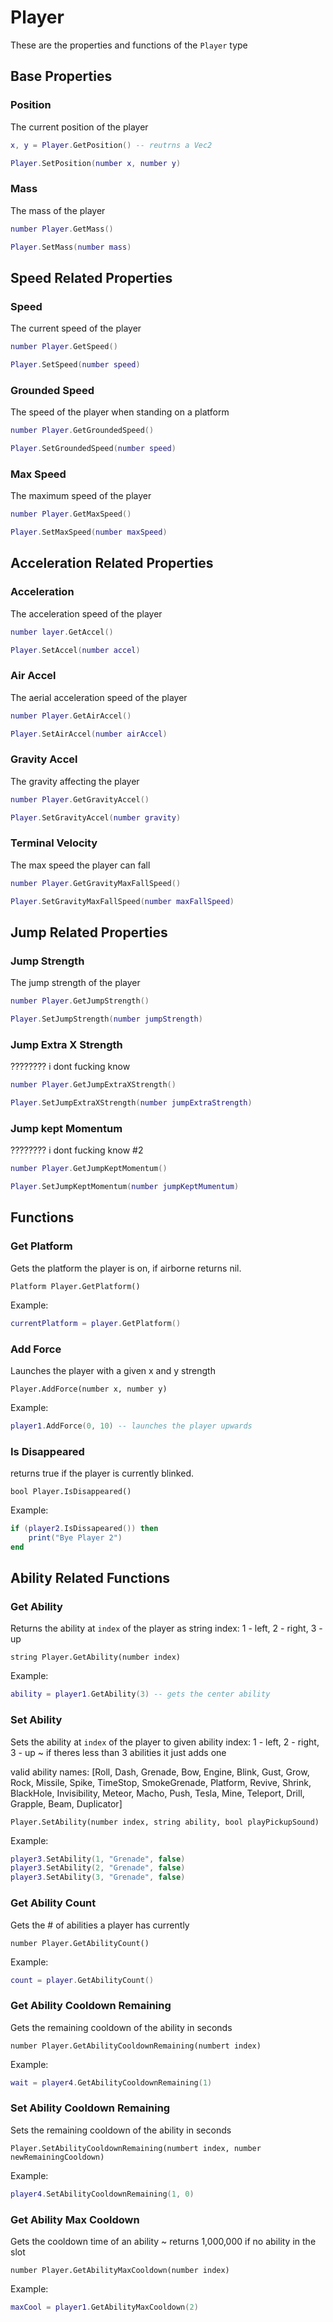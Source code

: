 # Player

These are the properties and functions of the `Player` type

## Base Properties

### Position
The current position of the player
```lua
x, y = Player.GetPosition() -- reutrns a Vec2
```

```lua
Player.SetPosition(number x, number y)
```

### Mass
The mass of the player
```lua
number Player.GetMass()
```

```lua
Player.SetMass(number mass)
```

## Speed Related Properties

### Speed
The current speed of the player
```lua
number Player.GetSpeed()
```

```lua
Player.SetSpeed(number speed)
```

### Grounded Speed
The speed of the player when standing on a platform
```lua
number Player.GetGroundedSpeed()
```

```lua
Player.SetGroundedSpeed(number speed)
```

### Max Speed
The maximum speed of the player
```lua
number Player.GetMaxSpeed()
```

```lua
Player.SetMaxSpeed(number maxSpeed)
```

## Acceleration Related Properties

### Acceleration
The acceleration speed of the player
```lua
number layer.GetAccel()
```

```lua
Player.SetAccel(number accel)
```

### Air Accel
The aerial acceleration speed of the player
```lua
number Player.GetAirAccel()
```

```lua
Player.SetAirAccel(number airAccel)
```

### Gravity Accel
The gravity affecting the player
```lua
number Player.GetGravityAccel()
```

```lua
Player.SetGravityAccel(number gravity)
```

### Terminal Velocity
The max speed the player can fall
```lua
number Player.GetGravityMaxFallSpeed()
```

```lua
Player.SetGravityMaxFallSpeed(number maxFallSpeed)
```

## Jump Related Properties

### Jump Strength
The jump strength of the player
```lua
number Player.GetJumpStrength()
```

```lua
Player.SetJumpStrength(number jumpStrength)
```

### Jump Extra X Strength
???????? i dont fucking know
```lua
number Player.GetJumpExtraXStrength()
```

```lua
Player.SetJumpExtraXStrength(number jumpExtraStrength)
```

### Jump kept Momentum
???????? i dont fucking know #2
```lua
number Player.GetJumpKeptMomentum()
```

```lua
Player.SetJumpKeptMomentum(number jumpKeptMumentum)
```

## Functions

### Get Platform
Gets the platform the player is on, if airborne returns nil.

```
Platform Player.GetPlatform()
```

Example:
```lua
currentPlatform = player.GetPlatform()
```

### Add Force
Launches the player with a given x and y strength

```
Player.AddForce(number x, number y)
```

Example:
```lua
player1.AddForce(0, 10) -- launches the player upwards
```

### Is Disappeared
returns true if the player is currently blinked.

```
bool Player.IsDisappeared()
```

Example:
```lua
if (player2.IsDissapeared()) then
    print("Bye Player 2")
end
```

## Ability Related Functions

### Get Ability
Returns the ability at `index` of the player as string
index: 1 - left, 2 - right, 3 - up

```
string Player.GetAbility(number index)
```

Example:
```lua
ability = player1.GetAbility(3) -- gets the center ability
```

### Set Ability
Sets the ability at `index` of the player to given ability
index: 1 - left, 2 - right, 3 - up
~ if theres less than 3 abilities it just adds one

valid ability names:
[Roll, Dash, Grenade, Bow, Engine, Blink, Gust, Grow, Rock, Missile, Spike, TimeStop, SmokeGrenade, Platform, Revive, Shrink, BlackHole, Invisibility, Meteor, Macho, Push, Tesla, Mine, Teleport, Drill, Grapple, Beam, Duplicator]

```
Player.SetAbility(number index, string ability, bool playPickupSound)
```

Example:
```lua
player3.SetAbility(1, "Grenade", false)
player3.SetAbility(2, "Grenade", false)
player3.SetAbility(3, "Grenade", false)
```

### Get Ability Count
Gets the # of abilities a player has currently

```
number Player.GetAbilityCount()
```

Example:
```lua
count = player.GetAbilityCount()
```

### Get Ability Cooldown Remaining
Gets the remaining cooldown of the ability in seconds

```
number Player.GetAbilityCooldownRemaining(numbert index)
```

Example:
```lua
wait = player4.GetAbilityCooldownRemaining(1)
```

### Set Ability Cooldown Remaining
Sets the remaining cooldown of the ability in seconds

```
Player.SetAbilityCooldownRemaining(numbert index, number newRemainingCooldown)
```

Example:
```lua
player4.SetAbilityCooldownRemaining(1, 0)
```

### Get Ability Max Cooldown
Gets the cooldown time of an ability
~ returns 1,000,000 if no ability in the slot

```
number Player.GetAbilityMaxCooldown(number index)
```

Example:
```lua
maxCool = player1.GetAbilityMaxCooldown(2)
```